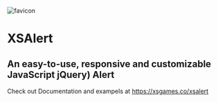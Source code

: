 
![favicon](https://user-images.githubusercontent.com/39766031/170673432-b0626d2f-4bf0-40d6-89b5-52af53ce2baf.png)

# XSAlert

## An easy-to-use, responsive and customizable JavaScript jQuery) Alert

Check out Documentation and exampels at https://xsgames.co/xsalert

